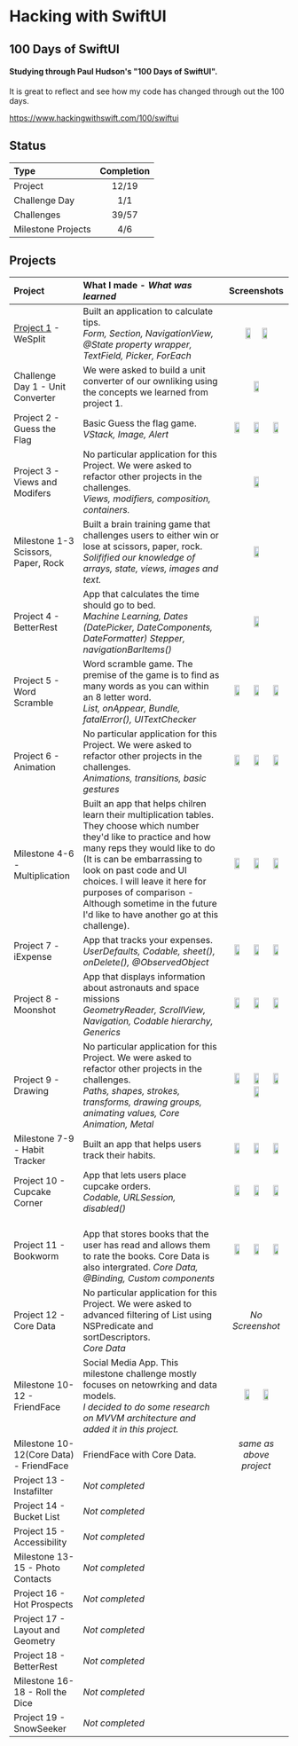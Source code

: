 # Hacking with SwiftUI

## 100 Days of SwiftUI

#### Studying through Paul Hudson's "100 Days of SwiftUI". 
It is great to reflect and see how my code has changed through out the 100 days. 

https://www.hackingwithswift.com/100/swiftui

## Status

| Type               | Completion |
| :----------------- | :--------: |
| Project            |   12/19    |
| Challenge Day      |    1/1     |
| Challenges         |   39/57    |
| Milestone Projects |    4/6     |

## Projects

| Project                                 | What I made - *What was learned*  | Screenshots |
| :-- | :-- | :--: |
| [Project 1](01_Project1) - WeSplit                   | Built an application to calculate tips. <br> _Form, Section, NavigationView, @State property wrapper, TextField, Picker, ForEach_ </br> | <img src="https://github.com/thompson-dean/100-Days-of-SwiftUI/blob/main/01_Project1/screenshots/screen01.png" width=30% height=30%><img src="https://github.com/thompson-dean/100-Days-of-SwiftUI/blob/main/01_Project1/screenshots/screen02.png" width=30% height=30%> |
| Challenge Day 1 - Unit Converter        | We were asked to build a unit converter of our ownliking using the concepts we learned from project 1. | <img src="https://github.com/thompson-dean/100-Days-of-SwiftUI/blob/main/02_Project1Challenge/screenshots/screen01.png" width=30% height=30%> |
| Project 2 - Guess the Flag  | Basic Guess the flag game. <br> _VStack, Image, Alert_ </br>  | <img src="https://github.com/thompson-dean/100-Days-of-SwiftUI/blob/main/03_Project2/screenshots/screen01.png" width=30% height=30%> <img src="https://github.com/thompson-dean/100-Days-of-SwiftUI/blob/main/03_Project2/screenshots/screen02.png" width=30% height=30%> <img src="https://github.com/thompson-dean/100-Days-of-SwiftUI/blob/main/03_Project2/screenshots/screen03.png" width=30% height=30%>|
| Project 3 - Views and Modifers  | No particular application for this Project. We were asked to refactor other projects in the challenges. <br> _Views, modifiers, composition, containers._ </br>  | <img src="https://github.com/thompson-dean/100-Days-of-SwiftUI/blob/main/04_Project3/screenshots/screen01.png" width=30% height=30%> |
| Milestone 1-3 Scissors, Paper, Rock     | Built a brain training game that challenges users to either win or lose at scissors, paper, rock. <br> _Solifified our knowledge of arrays, state, views, images and text._</br>  | <img src="https://github.com/thompson-dean/100-Days-of-SwiftUI/blob/main/05_Milestone1-3/screenshots/screen01.png" width=30% height=30%> |
| Project 4 - BetterRest  | App that calculates the time should go to bed. <br>_Machine Learning, Dates (DatePicker, DateComponents, DateFormatter) Stepper, navigationBarItems()_ </br>  | <img src="https://github.com/thompson-dean/100-Days-of-SwiftUI/blob/main/06_Project 4/screenshots/screen01.png" width=30% height=30%> |
| Project 5 - Word Scramble   | Word scramble game. The premise of the game is to find as many words as you can within an 8 letter word.<br> _List, onAppear, Bundle, fatalError(), UITextChecker_ </br>   | <img src="https://github.com/thompson-dean/100-Days-of-SwiftUI/blob/main/07_Project 5/screenshots/screen01.png" width=30% height=30%> <img src="https://github.com/thompson-dean/100-Days-of-SwiftUI/blob/main/07_Project 5/screenshots/screen02.png" width=30% height=30%> <img src="https://github.com/thompson-dean/100-Days-of-SwiftUI/blob/main/07_Project 5/screenshots/screen03.png" width=30% height=30%> |
| Project 6 - Animation                   | No particular application for this Project. We were asked to refactor other projects in the challenges. <br>_Animations, transitions, basic gestures_ </br> | <img src="https://github.com/thompson-dean/100-Days-of-SwiftUI/blob/main/08_Project6/screenshots/screen01.png" width=30% height=30%> <img src="https://github.com/thompson-dean/100-Days-of-SwiftUI/blob/main/08_Project6/screenshots/screen02.png" width=30% height=30%> <img src="https://github.com/thompson-dean/100-Days-of-SwiftUI/blob/main/08_Project6/screenshots/screen03.png" width=30% height=30%> |
| Milestone 4-6 - Multiplication          | Built an app that helps chilren learn their multiplication tables. They choose which number they'd like to practice and how many reps they would like to do (It is can be embarrassing to look on past code and UI choices. I will leave it here for purposes of comparison - Although sometime in the future I'd like to have another go at this challenge). | <img src="https://github.com/thompson-dean/100-Days-of-SwiftUI/blob/main/09_Milestone4-6/screenshots/screen01.png" width=30% height=30%> <img src="https://github.com/thompson-dean/100-Days-of-SwiftUI/blob/main/09_Milestone4-6/screenshots/screen02.png" width=30% height=30%> <img src="https://github.com/thompson-dean/100-Days-of-SwiftUI/blob/main/09_Milestone4-6/screenshots/screen03.png" width=30% height=30%> |
| Project 7 - iExpense                    | App that tracks your expenses. <br>_UserDefaults, Codable, sheet(), onDelete(), @ObservedObject_ </br>    | <img src="https://github.com/thompson-dean/100-Days-of-SwiftUI/blob/main/10_Project7/screenshots/screen01.png" width=30% height=30%> <img src="https://github.com/thompson-dean/100-Days-of-SwiftUI/blob/main/10_Project7/screenshots/screen02.png" width=30% height=30%> <img src="https://github.com/thompson-dean/100-Days-of-SwiftUI/blob/main/10_Project7/screenshots/screen03.png" width=30% height=30%> |
| Project 8 - Moonshot                    | App that displays information about astronauts and space missions<br> _GeometryReader, ScrollView, Navigation, Codable hierarchy, Generics_ </br> | <img src="https://github.com/thompson-dean/100-Days-of-SwiftUI/blob/main/11_Project8/screenshots/screen01.png" width=30% height=30%> <img src="https://github.com/thompson-dean/100-Days-of-SwiftUI/blob/main/11_Project8/screenshots/screen02.png" width=30% height=30%> <img src="https://github.com/thompson-dean/100-Days-of-SwiftUI/blob/main/11_Project8/screenshots/screen03.png" width=30% height=30%> |
| Project 9 - Drawing                     | No particular application for this Project. We were asked to refactor other projects in the challenges. <br>_Paths, shapes, strokes, transforms, drawing groups, animating values, Core Animation, Metal_ </br>   | <img src="https://github.com/thompson-dean/100-Days-of-SwiftUI/blob/main/12_Project9/screenshots/screen01.png" width=30% height=30%> <img src="https://github.com/thompson-dean/100-Days-of-SwiftUI/blob/main/12_Project9/screenshots/screen02.png" width=30% height=30%> <img src="https://github.com/thompson-dean/100-Days-of-SwiftUI/blob/main/12_Project9/screenshots/screen03.png" width=30% height=30%> <img src="https://github.com/thompson-dean/100-Days-of-SwiftUI/blob/main/12_Project9/screenshots/screen04.png" width=30% height=30%>|
| Milestone 7-9 - Habit Tracker           | Built an app that helps users track their habits. | <img src="https://github.com/thompson-dean/100-Days-of-SwiftUI/blob/main/13_Milestone7-9/screenshots/screen01.png" width=30% height=30%> <img src="https://github.com/thompson-dean/100-Days-of-SwiftUI/blob/main/13_Milestone7-9/screenshots/screen02.png" width=30% height=30%> <img src="https://github.com/thompson-dean/100-Days-of-SwiftUI/blob/main/13_Milestone7-9/screenshots/screen03.png" width=30% height=30%> |
| Project 10 - Cupcake Corner             | App that lets users place cupcake orders. <br> _Codable, URLSession, disabled()_ </br>  | <img src="https://github.com/thompson-dean/100-Days-of-SwiftUI/blob/main/14_Project10/screenshots/screen01.png" width=30% height=30%> <img src="https://github.com/thompson-dean/100-Days-of-SwiftUI/blob/main/14_Project10/screenshots/screen02.png" width=30% height=30%> <img src="https://github.com/thompson-dean/100-Days-of-SwiftUI/blob/main/14_Project10/screenshots/screen03.png" width=30% height=30%> |
| Project 11 - Bookworm                   | <br> App that stores books that the user has read and allows them to rate the books. Core Data is also intergrated. _Core Data, @Binding, Custom components_ </br> | <img src="https://github.com/thompson-dean/100-Days-of-SwiftUI/blob/main/15_Project11/screenshots/screen01.png" width=30% height=30%> <img src="https://github.com/thompson-dean/100-Days-of-SwiftUI/blob/main/15_Project11/screenshots/screen02.png" width=30% height=30%> <img src="https://github.com/thompson-dean/100-Days-of-SwiftUI/blob/main/15_Project11/screenshots/screen03.png" width=30% height=30%> |
| Project 12 - Core Data                  | No particular application for this Project. We were asked to advanced filtering of List using NSPredicate and sortDescriptors. <br>_Core Data_ </br>                                                                                                                       | *No Screenshot* |
| Milestone 10-12 - FriendFace            | Social Media App. This milestone challenge mostly focuses on netowrking and data models. <br> _I decided to do some research on MVVM architecture and added it in this project._ </br>                                                                                     | <img src="https://github.com/thompson-dean/100-Days-of-SwiftUI/blob/main/17_Milestone10-12/screenshots/screen01.png" width=30% height=30%> <img src="https://github.com/thompson-dean/100-Days-of-SwiftUI/blob/main/17_Milestone10-12/screenshots/screen02.png" width=30% height=30%> |
| Milestone 10-12(Core Data) - FriendFace | FriendFace with Core Data.                                                                                                                                                                                                                                                 | *same as above project*|
| Project 13 - Instafilter                | _Not completed_                                                                                                                                                                                                                                                            | |
| Project 14 - Bucket List                | _Not completed_                                                                                                                                                                                                                                                            | |
| Project 15 - Accessibility              | _Not completed_                                                                                                                                                                                                                                                            | |
| Milestone 13-15 - Photo Contacts        | _Not completed_                                                                                                                                                                                                                                                            | |
| Project 16 - Hot Prospects              | _Not completed_                                                                                                                                                                                                                                                            | |
| Project 17 - Layout and Geometry        | _Not completed_                                                                                                                                                                                                                                                            | |
| Project 18 - BetterRest                 | _Not completed_                                                                                                                                                                                                                                                            | |
| Milestone 16-18 - Roll the Dice         | _Not completed_                                                                                                                                                                                                                                                            | |
| Project 19 - SnowSeeker                 | _Not completed_                                                                                                                                                                                                                                                            | |

